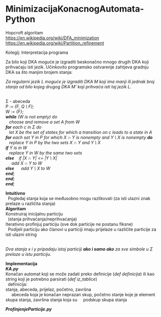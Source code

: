 # MinimizacijaKonacnogAutomata-Python
Hopcroft algoritam </br>
https://en.wikipedia.org/wiki/DFA_minimization </br>
https://en.wikipedia.org/wiki/Partition_refinement </br>

Kolegij: Interpretacija programa

Za bilo koji DKA moguće je izgraditi beskonačno mnogo drugih DKA koji prihvaćaju isti jezik. Učinkovito programsko ostvarenje zahtjeva gradnju DKA sa što manjim brojem stanja:

_Za regularni jezik L moguće je izgraditi DKA M koji ima manji ili jednak broj stanja od bilo kojeg drugog DKA M' koji prihvaća isti taj jezik L._ </br></br>

Σ - abeceda </br>
_P := {F, Q \ F};<br />
W := {F};<br />
**while** (W is not empty) do<br />
           &nbsp;&nbsp; choose and remove a set A from W <br />
     **for** each c in Σ do <br />
            &nbsp;&nbsp; let X be the set of states for which a transition on c leads to a state in A <br />
          **for** each set Y in P for which X ∩ Y is nonempty and Y \ X is nonempty **do** <br />
                      &nbsp;&nbsp;   replace Y in P by the two sets X ∩ Y and Y \ X <br />
               **if** Y is in W <br />
                      &nbsp;&nbsp;   replace Y in W by the same two sets <br />
               **else**
                  &nbsp;&nbsp;  if |X ∩ Y| <= |Y \ X| </br>
                  &nbsp;&nbsp;&nbsp;&nbsp; add X ∩ Y to W <br />
                    **else**
                    &nbsp;&nbsp;&nbsp;&nbsp; add Y \ X to W <br />
          **end**;<br />
     **end**;<br />
**end**;_<br />

**Intuitivno** </br>
&nbsp;&nbsp;Pogledaj stanja koja se međusobno mogu razlikovati (za isti ulazni znak prelaze u različita stanja) </br>
**Algoritam** </br>
Konstruiraj inicijalnu particiju </br>
&nbsp;&nbsp;(stanja prihvaćanja/neprihvaćanja)</br>
Iterativno profinjuj particiju (sve dok particije ne postanu fiksne) </br>
&nbsp;&nbsp;Podijeli particiju ako članovi u particiji imaju prijelaze u različite particije za isti ulazni string </br> </br>

_Dva stanja x i y pripadaju istoj particiji **ako i samo ako** za sve simbole u Σ prelaze u istu particiju._

**Implementacija** </br>
_**KA.py**_</br>
Konačan automat koji se može zadati preko definicije (_def definicija_) ili kao string koji je potrebno parsirati (_def iz_tablice_) </br>
&nbsp;&nbsp;definicija:</br>
stanja, abeceda, prijelaz, početno, završna </br>
&nbsp;&nbsp;&nbsp;&nbsp; abeceda koja je konačan neprazan skup, početno stanje koje je element skupa stanja, završna stanja koja su &nbsp;&nbsp;&nbsp;&nbsp;podskup skupa stanja</br>

_**ProfinjenjeParticije.py**_



